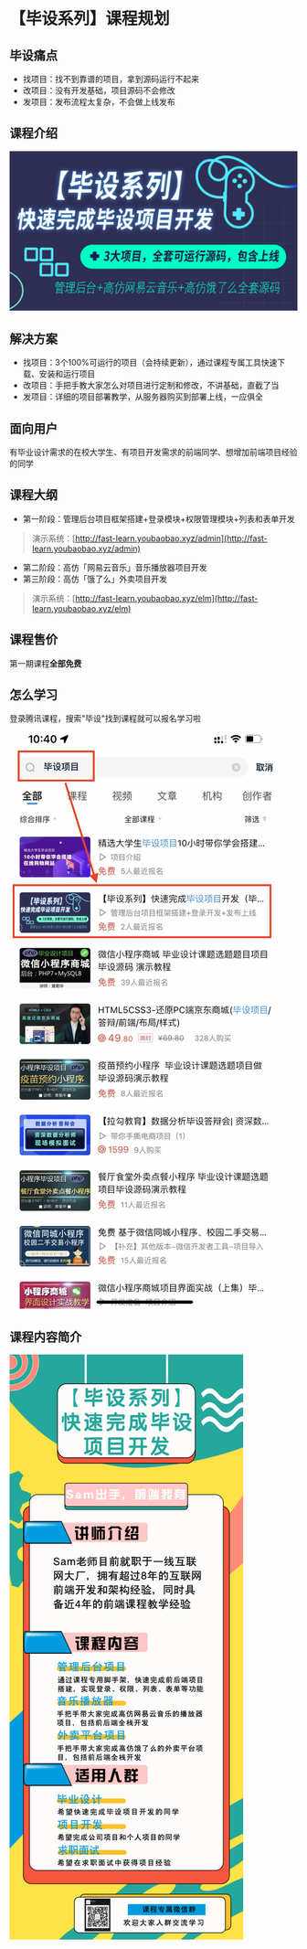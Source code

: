 # 【毕设系列】课程规划

## 毕设痛点

- 找项目：找不到靠谱的项目，拿到源码运行不起来
- 改项目：没有开发基础，项目源码不会修改
- 发项目：发布流程太复杂，不会做上线发布

## 课程介绍

![cover](./cover.jpeg)

## 解决方案

- 找项目：3个100%可运行的项目（会持续更新），通过课程专属工具快速下载、安装和运行项目
- 改项目：手把手教大家怎么对项目进行定制和修改，不讲基础，直截了当
- 发项目：详细的项目部署教学，从服务器购买到部署上线，一应俱全

## 面向用户

有毕业设计需求的在校大学生、有项目开发需求的前端同学、想增加前端项目经验的同学

## 课程大纲

- 第一阶段：管理后台项目框架搭建+登录模块+权限管理模块+列表和表单开发
> 演示系统：[http://fast-learn.youbaobao.xyz/admin](http://fast-learn.youbaobao.xyz/admin)
- 第二阶段：高仿「网易云音乐」音乐播放器项目开发
- 第三阶段：高仿「饿了么」外卖项目开发
> 演示系统：[http://fast-learn.youbaobao.xyz/elm](http://fast-learn.youbaobao.xyz/elm)

## 课程售价

第一期课程**全部免费**

## 怎么学习

登录腾讯课程，搜索"毕设"找到课程就可以报名学习啦
![search](./search.jpg)

## 课程内容简介
![long](./long.jpeg)
